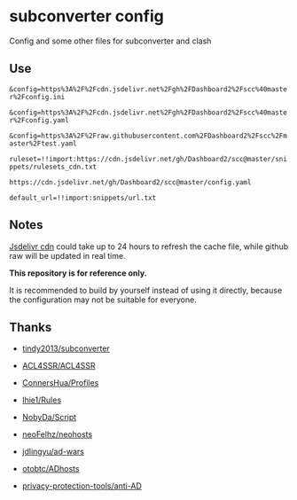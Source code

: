 # subconverter config

Config and some other files for subconverter and clash

## Use

`&config=https%3A%2F%2Fcdn.jsdelivr.net%2Fgh%2FDashboard2%2Fscc%40master%2Fconfig.ini`

`&config=https%3A%2F%2Fcdn.jsdelivr.net%2Fgh%2FDashboard2%2Fscc%40master%2Fconfig.yaml`

`&config=https%3A%2F%2Fraw.githubusercontent.com%2FDashboard2%2Fscc%2Fmaster%2Ftest.yaml`

`ruleset=!!import:https://cdn.jsdelivr.net/gh/Dashboard2/scc@master/snippets/rulesets_cdn.txt`

`https://cdn.jsdelivr.net/gh/Dashboard2/scc@master/config.yaml`

`default_url=!!import:snippets/url.txt`

## Notes

[Jsdelivr cdn](https://www.jsdelivr.com/?docs=gh) could take up to 24 hours to refresh the cache file, while github raw will be updated in real time. 

**This repository is for reference only.**

It is recommended to build by yourself instead of using it directly, because the configuration may not be suitable for everyone. 


## Thanks

- [tindy2013/subconverter](https://github.com/tindy2013/subconverter)

- [ACL4SSR/ACL4SSR](https://github.com/ACL4SSR/ACL4SSR)

- [ConnersHua/Profiles](https://github.com/ConnersHua/Profiles)

- [lhie1/Rules](https://github.com/lhie1/Rules)

- [NobyDa/Script](https://github.com/NobyDa/Script)

- [neoFelhz/neohosts](https://github.com/neoFelhz/neohosts)

- [jdlingyu/ad-wars](https://github.com/jdlingyu/ad-wars)

- [otobtc/ADhosts](https://github.com/otobtc/ADhosts/blob/master/README.md)

- [privacy-protection-tools/anti-AD](https://github.com/privacy-protection-tools/anti-AD)
